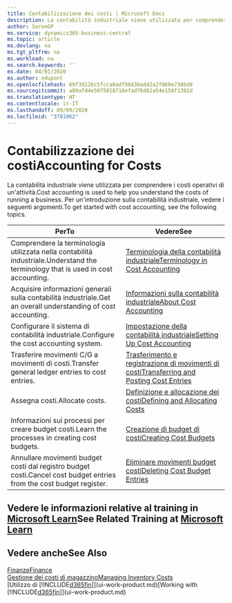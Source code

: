 ```yaml
---
title: Contabilizzazione dei costi | Microsoft Docs
description: La contabilità industriale viene utilizzata per comprendere i costi operativi di un'attività. Per un'introduzione sulla contabilità industriale, vedere i seguenti argomenti.
author: SorenGP
ms.service: dynamics365-business-central
ms.topic: article
ms.devlang: na
ms.tgt_pltfrm: na
ms.workload: na
ms.search.keywords: ''
ms.date: 04/01/2020
ms.author: edupont
ms.openlocfilehash: 69f39226c5fcca8adf9843bad42a2f060e7386d8
ms.sourcegitcommit: a80afd4e5075018716efad76d82a54e158f1392d
ms.translationtype: HT
ms.contentlocale: it-IT
ms.lasthandoff: 09/09/2020
ms.locfileid: "3781062"
---
```

# <a name="accounting-for-costs"></a><span data-ttu-id="5a207-104">Contabilizzazione dei costi</span><span class="sxs-lookup"><span data-stu-id="5a207-104">Accounting for Costs</span></span>
<span data-ttu-id="5a207-105">La contabilità industriale viene utilizzata per comprendere i costi operativi di un'attività.</span><span class="sxs-lookup"><span data-stu-id="5a207-105">Cost accounting is used to help you understand the costs of running a business.</span></span> <span data-ttu-id="5a207-106">Per un'introduzione sulla contabilità industriale, vedere i seguenti argomenti.</span><span class="sxs-lookup"><span data-stu-id="5a207-106">To get started with cost accounting, see the following topics.</span></span>  

|<span data-ttu-id="5a207-107">Per</span><span class="sxs-lookup"><span data-stu-id="5a207-107">To</span></span>|<span data-ttu-id="5a207-108">Vedere</span><span class="sxs-lookup"><span data-stu-id="5a207-108">See</span></span>|  
|--------|---------|  
|<span data-ttu-id="5a207-109">Comprendere la terminologia utilizzata nella contabilità industriale.</span><span class="sxs-lookup"><span data-stu-id="5a207-109">Understand the terminology that is used in cost accounting.</span></span>|[<span data-ttu-id="5a207-110">Terminologia della contabilità industriale</span><span class="sxs-lookup"><span data-stu-id="5a207-110">Terminology in Cost Accounting</span></span>](finance-terminology-in-cost-accounting.md)|  
|<span data-ttu-id="5a207-111">Acquisire informazioni generali sulla contabilità industriale.</span><span class="sxs-lookup"><span data-stu-id="5a207-111">Get an overall understanding of cost accounting.</span></span>|[<span data-ttu-id="5a207-112">Informazioni sulla contabilità industriale</span><span class="sxs-lookup"><span data-stu-id="5a207-112">About Cost Accounting</span></span>](finance-about-cost-accounting.md)|  
|<span data-ttu-id="5a207-113">Configurare il sistema di contabilità industriale.</span><span class="sxs-lookup"><span data-stu-id="5a207-113">Configure the cost accounting system.</span></span>|[<span data-ttu-id="5a207-114">Impostazione della contabilità industriale</span><span class="sxs-lookup"><span data-stu-id="5a207-114">Setting Up Cost Accounting</span></span>](finance-set-up-cost-accounting.md)|  
|<span data-ttu-id="5a207-115">Trasferire movimenti C/G a movimenti di costi.</span><span class="sxs-lookup"><span data-stu-id="5a207-115">Transfer general ledger entries to cost entries.</span></span>|[<span data-ttu-id="5a207-116">Trasferimento e registrazione di movimenti di costi</span><span class="sxs-lookup"><span data-stu-id="5a207-116">Transferring and Posting Cost Entries</span></span>](finance-transfer-and-post-cost-entries.md)|  
|<span data-ttu-id="5a207-117">Assegna costi.</span><span class="sxs-lookup"><span data-stu-id="5a207-117">Allocate costs.</span></span>|[<span data-ttu-id="5a207-118">Definizione e allocazione dei costi</span><span class="sxs-lookup"><span data-stu-id="5a207-118">Defining and Allocating Costs</span></span>](finance-define-and-allocate-costs.md)|  
|<span data-ttu-id="5a207-119">Informazioni sui processi per creare budget costi.</span><span class="sxs-lookup"><span data-stu-id="5a207-119">Learn the processes in creating cost budgets.</span></span>|[<span data-ttu-id="5a207-120">Creazione di budget di costi</span><span class="sxs-lookup"><span data-stu-id="5a207-120">Creating Cost Budgets</span></span>](finance-create-cost-budgets.md)|
|<span data-ttu-id="5a207-121">Annullare movimenti budget costi dal registro budget costi.</span><span class="sxs-lookup"><span data-stu-id="5a207-121">Cancel cost budget entries from the cost budget register.</span></span>|[<span data-ttu-id="5a207-122">Eliminare movimenti budget costi</span><span class="sxs-lookup"><span data-stu-id="5a207-122">Deleting Cost Budget Entries</span></span>](finance-how-to-delete-cost-budget-entries.md)|

## <a name="see-related-training-at-microsoft-learn"></a><span data-ttu-id="5a207-123">Vedere le informazioni relative al training in [Microsoft Learn](/learn/paths/use-cost-accounting-dynamics-365-business-central/)</span><span class="sxs-lookup"><span data-stu-id="5a207-123">See Related Training at [Microsoft Learn](/learn/paths/use-cost-accounting-dynamics-365-business-central/)</span></span>

## <a name="see-also"></a><span data-ttu-id="5a207-124">Vedere anche</span><span class="sxs-lookup"><span data-stu-id="5a207-124">See Also</span></span>  
[<span data-ttu-id="5a207-125">Finanze</span><span class="sxs-lookup"><span data-stu-id="5a207-125">Finance</span></span>](finance.md)  
[<span data-ttu-id="5a207-126">Gestione dei costi di magazzino</span><span class="sxs-lookup"><span data-stu-id="5a207-126">Managing Inventory Costs</span></span>](finance-manage-inventory-costs.md)  
<span data-ttu-id="5a207-127">[Utilizzo di [!INCLUDE[d365fin](includes/d365fin_md.md)]](ui-work-product.md)</span><span class="sxs-lookup"><span data-stu-id="5a207-127">[Working with [!INCLUDE[d365fin](includes/d365fin_md.md)]](ui-work-product.md)</span></span>
